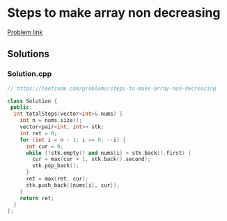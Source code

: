 # Steps to make array non decreasing

[Problem link](https://leetcode.com/problems/steps-to-make-array-non-decreasing)

## Solutions


### Solution.cpp
```cpp
// https://leetcode.com/problems/steps-to-make-array-non-decreasing

class Solution {
 public:
  int totalSteps(vector<int>& nums) {
    int n = nums.size();
    vector<pair<int, int>> stk;
    int ret = 0;
    for (int i = n - 1; i >= 0; --i) {
      int cur = 0;
      while (!stk.empty() and nums[i] > stk.back().first) {
        cur = max(cur + 1, stk.back().second);
        stk.pop_back();
      }
      ret = max(ret, cur);
      stk.push_back({nums[i], cur});
    }
    return ret;
  }
};
```
